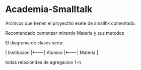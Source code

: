 # Academia-Smalltalk
Archivos que tienen el proyectito esete de smalltlk comentado.

Recomendado comenzar mirando Materia y sus metodos

El diagrama de clases seria:

| Institucion |<---| Alumno |<---| Materia |

todas relaciondes de agregacion 1-n
